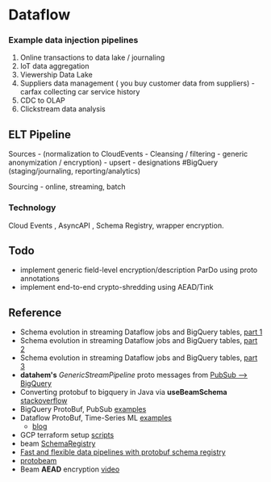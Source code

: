 # Dataflow

### Example data injection pipelines
1. Online transactions to data lake / journaling
2. IoT data aggregation
3. Viewership Data Lake
4. Suppliers data management ( you buy customer data from suppliers) - carfax collecting car service history
5. CDC to OLAP
6. Clickstream data analysis

## ELT Pipeline
   Sources - (normalization to CloudEvents  - Cleansing / filtering - generic anonymization / encryption)  - upsert - designations #BigQuery (staging/journaling, reporting/analytics)

Sourcing - online, streaming, batch

### Technology
Cloud Events , AsyncAPI , Schema Registry, wrapper encryption.

## Todo
- implement generic field-level encryption/description ParDo using proto annotations
- implement end-to-end crypto-shredding using AEAD/Tink

## Reference

- Schema evolution in streaming Dataflow jobs and BigQuery tables, [part 1](https://robertsahlin.com/schema-evolution-in-streaming-dataflow-jobs-and-bigquery-tables-part-1/)
- Schema evolution in streaming Dataflow jobs and BigQuery tables, [part 2](https://robertsahlin.com/schema-evolution-in-streaming-dataflow-jobs-and-bigquery-tables-part-2/)
- Schema evolution in streaming Dataflow jobs and BigQuery tables, [part 3](https://robertsahlin.com/schema-evolution-in-streaming-dataflow-jobs-and-bigquery-tables-part-3/)
- **datahem's** *GenericStreamPipeline* proto messages from [PubSub --> BigQuery](https://github.com/mhlabs/datahem.processor/tree/master/generic/src/main/java/org/datahem/processor/generic)
- Converting protobuf to bigquery in Java via **useBeamSchema** [stackoverflow](https://stackoverflow.com/questions/64903586/converting-protobuf-to-bigquery-in-java)
- BigQuery ProtoBuf, PubSub [examples](https://github.com/mhlabs/datahem.processor)
- Dataflow ProtoBuf, Time-Series ML [examples](https://github.com/kasna-cloud/dataflow-fsi-example/blob/main/docs/FLOWS.md)
  - [blog](https://github.com/kasna-cloud/dataflow-fsi-example/blob/main/docs/BLOG.md)
- GCP terraform setup [scripts](https://github.com/kasna-cloud/dataflow-fsi-example/tree/main/infra)
- beam [SchemaRegistry](https://beam.apache.org/releases/javadoc/2.7.0/org/apache/beam/sdk/schemas/SchemaRegistry.html)
- [Fast and flexible data pipelines with protobuf schema registry](https://robertsahlin.com/fast-and-flexible-data-pipelines-with-protobuf-schema-registry/)
- [protobeam](https://github.com/anemos-io/protobeam)
- Beam **AEAD** encryption [video](https://youtu.be/Oi946DJVE7g?t=1008) 
